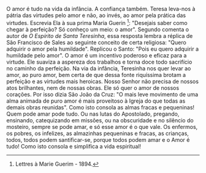 O amor é tudo na vida da infância. A confiança também. Teresa leva-nos à pátria das virtudes pelo amor e não, ao invés, ao amor pela prática das virtudes. Escrevia Ela à sua prima Maria Guerin [^1]: "Desejais saber como chegar à perfeição? Só conheço um meio: o amor". Segundo comenta o autor de *O Espírito de Santa Teresinha*, essa resposta lembra a réplica de São Francisco de Sales ao seguinte conceito de certa religiosa: "Quero adquirir o amor pela humildade". Replicou o Santo: "Pois eu quero adquirir a humildade pelo amor". O amor é um incentivo poderoso e eficaz para a virtude. Ele suaviza a aspereza dos trabalhos e torna doce todo sacrifício no caminho da perfeição. Na via da infância, Teresinha nos quer levar ao amor, ao puro amor, bem certa de que dessa fonte riquíssima brotam a perfeição e as virtudes mais heroicas. Nosso Senhor não precisa de nossos atos brilhantes, nem de nossas obras. Ele só quer o amor de nossos corações. Por isso dizia São João da Cruz: "O mais leve movimento de uma alma animada de puro amor é mais proveitoso à Igreja do que todas as demais obras reunidas". Como isto consola as almas fracas e pequeninas! Quem pode amar pode tudo. Ou nas lutas do Apostolado, pregando, ensinando, catequizando em missões, ou na obscuridade e no silêncio do mosteiro, sempre se pode amar, e só esse amor é o que vale. Os enfermos, os pobres, os infelizes, as almazinhas pequeninas e fracas, as crianças, todos, todos podem santificar-se, porque todos podem amar e o Amor é tudo! Como isto consola e simplifica a vida espiritual!

[^1]: Lettres à Marie Guerim - 1894.